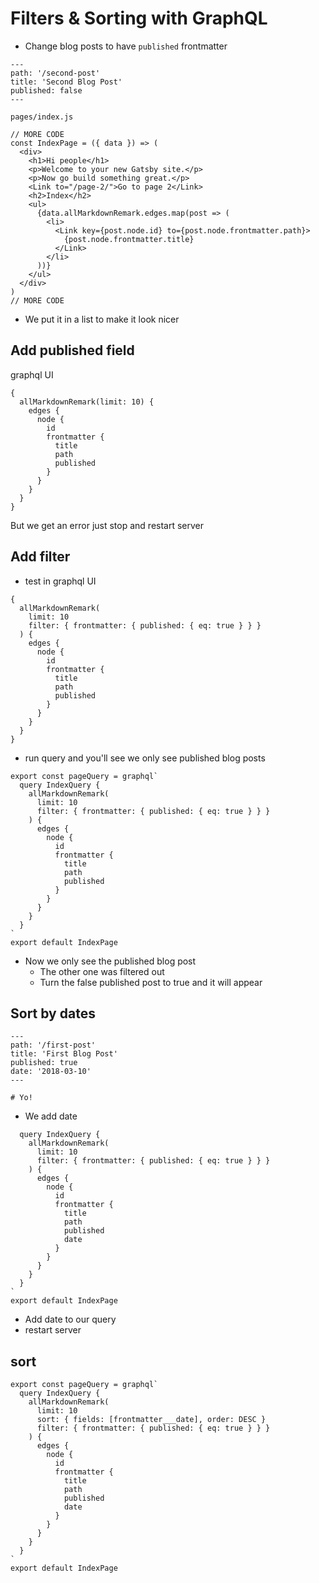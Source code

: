 # Filters & Sorting with GraphQL
* Change blog posts to have `published` frontmatter

```
---
path: '/second-post'
title: 'Second Blog Post'
published: false
---
```

`pages/index.js`

```
// MORE CODE
const IndexPage = ({ data }) => (
  <div>
    <h1>Hi people</h1>
    <p>Welcome to your new Gatsby site.</p>
    <p>Now go build something great.</p>
    <Link to="/page-2/">Go to page 2</Link>
    <h2>Index</h2>
    <ul>
      {data.allMarkdownRemark.edges.map(post => (
        <li>
          <Link key={post.node.id} to={post.node.frontmatter.path}>
            {post.node.frontmatter.title}
          </Link>
        </li>
      ))}
    </ul>
  </div>
)
// MORE CODE
```

* We put it in a list to make it look nicer

## Add published field
graphql UI

```
{
  allMarkdownRemark(limit: 10) {
    edges {
      node {
        id
        frontmatter {
          title
          path
          published
        }
      }
    }
  }
}
```

But we get an error
just stop and restart server

## Add filter
* test in graphql UI

```
{
  allMarkdownRemark(
    limit: 10
    filter: { frontmatter: { published: { eq: true } } }
  ) {
    edges {
      node {
        id
        frontmatter {
          title
          path
          published
        }
      }
    }
  }
}
```

* run query and you'll see we only see published blog posts

```
export const pageQuery = graphql`
  query IndexQuery {
    allMarkdownRemark(
      limit: 10
      filter: { frontmatter: { published: { eq: true } } }
    ) {
      edges {
        node {
          id
          frontmatter {
            title
            path
            published
          }
        }
      }
    }
  }
`
export default IndexPage
```

* Now we only see the published blog post
    - The other one was filtered out
    - Turn the false published post to true and it will appear

## Sort by dates
```
---
path: '/first-post'
title: 'First Blog Post'
published: true
date: '2018-03-10'
---

# Yo!
```

* We add date

```
  query IndexQuery {
    allMarkdownRemark(
      limit: 10
      filter: { frontmatter: { published: { eq: true } } }
    ) {
      edges {
        node {
          id
          frontmatter {
            title
            path
            published
            date
          }
        }
      }
    }
  }
`
export default IndexPage
```

* Add date to our query
* restart server

## sort
```
export const pageQuery = graphql`
  query IndexQuery {
    allMarkdownRemark(
      limit: 10
      sort: { fields: [frontmatter___date], order: DESC }
      filter: { frontmatter: { published: { eq: true } } }
    ) {
      edges {
        node {
          id
          frontmatter {
            title
            path
            published
            date
          }
        }
      }
    }
  }
`
export default IndexPage
```

